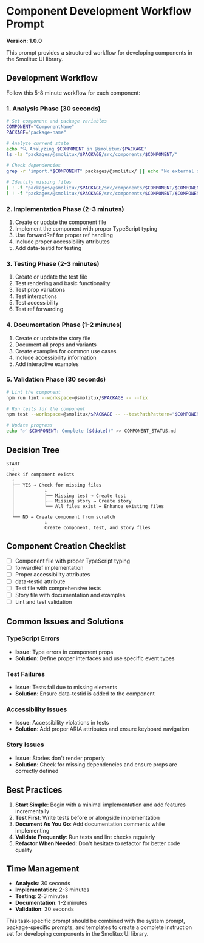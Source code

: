 # Component Development Workflow Prompt

**Version: 1.0.0**

This prompt provides a structured workflow for developing components in the Smolitux UI library.

## Development Workflow

Follow this 5-8 minute workflow for each component:

### 1. Analysis Phase (30 seconds)

```bash
# Set component and package variables
COMPONENT="ComponentName"
PACKAGE="package-name"

# Analyze current state
echo "🔍 Analyzing $COMPONENT in @smolitux/$PACKAGE"
ls -la "packages/@smolitux/$PACKAGE/src/components/$COMPONENT/"

# Check dependencies
grep -r "import.*$COMPONENT" packages/@smolitux/ || echo "No external dependencies"

# Identify missing files
[ ! -f "packages/@smolitux/$PACKAGE/src/components/$COMPONENT/$COMPONENT.test.tsx" ] && echo "❌ Missing test"
[ ! -f "packages/@smolitux/$PACKAGE/src/components/$COMPONENT/$COMPONENT.stories.tsx" ] && echo "❌ Missing story"
```

### 2. Implementation Phase (2-3 minutes)

1. Create or update the component file
2. Implement the component with proper TypeScript typing
3. Use forwardRef for proper ref handling
4. Include proper accessibility attributes
5. Add data-testid for testing

### 3. Testing Phase (2-3 minutes)

1. Create or update the test file
2. Test rendering and basic functionality
3. Test prop variations
4. Test interactions
5. Test accessibility
6. Test ref forwarding

### 4. Documentation Phase (1-2 minutes)

1. Create or update the story file
2. Document all props and variants
3. Create examples for common use cases
4. Include accessibility information
5. Add interactive examples

### 5. Validation Phase (30 seconds)

```bash
# Lint the component
npm run lint --workspace=@smolitux/$PACKAGE -- --fix

# Run tests for the component
npm test --workspace=@smolitux/$PACKAGE -- --testPathPattern="$COMPONENT"

# Update progress
echo "✅ $COMPONENT: Complete ($(date))" >> COMPONENT_STATUS.md
```

## Decision Tree

```
START
  ↓
Check if component exists
  ↓
  ├── YES → Check for missing files
  │           ↓
  │           ├── Missing test → Create test
  │           ├── Missing story → Create story
  │           └── All files exist → Enhance existing files
  │
  └── NO → Create component from scratch
              ↓
              Create component, test, and story files
```

## Component Creation Checklist

- [ ] Component file with proper TypeScript typing
- [ ] forwardRef implementation
- [ ] Proper accessibility attributes
- [ ] data-testid attribute
- [ ] Test file with comprehensive tests
- [ ] Story file with documentation and examples
- [ ] Lint and test validation

## Common Issues and Solutions

### TypeScript Errors

- **Issue**: Type errors in component props
- **Solution**: Define proper interfaces and use specific event types

### Test Failures

- **Issue**: Tests fail due to missing elements
- **Solution**: Ensure data-testid is added to the component

### Accessibility Issues

- **Issue**: Accessibility violations in tests
- **Solution**: Add proper ARIA attributes and ensure keyboard navigation

### Story Issues

- **Issue**: Stories don't render properly
- **Solution**: Check for missing dependencies and ensure props are correctly defined

## Best Practices

1. **Start Simple**: Begin with a minimal implementation and add features incrementally
2. **Test First**: Write tests before or alongside implementation
3. **Document As You Go**: Add documentation comments while implementing
4. **Validate Frequently**: Run tests and lint checks regularly
5. **Refactor When Needed**: Don't hesitate to refactor for better code quality

## Time Management

- **Analysis**: 30 seconds
- **Implementation**: 2-3 minutes
- **Testing**: 2-3 minutes
- **Documentation**: 1-2 minutes
- **Validation**: 30 seconds

This task-specific prompt should be combined with the system prompt, package-specific prompts, and templates to create a complete instruction set for developing components in the Smolitux UI library.